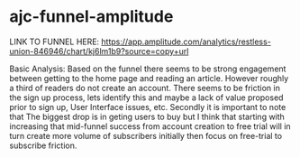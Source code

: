 # ajc-funnel-amplitude
LINK TO FUNNEL HERE: https://app.amplitude.com/analytics/restless-union-846946/chart/kj6lm1b9?source=copy+url

Basic Analysis:
Based on the funnel there seems to be strong engagement between getting to the home page and reading an article. However roughly a third of readers do not create an account. There seems to be friction in the sign up process, lets identify this and maybe a lack of value proposed prior to sign up, User Interface issues, etc.
Secondly it is important to note that The biggest drop is in geting users to buy but I think that starting with increasing that mid-funnel success from account creation to free trial will in turn create more volume of subscribers initially then focus on free-trial to subscribe friction.
